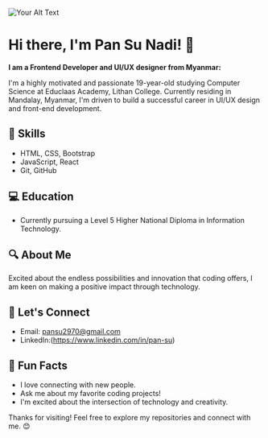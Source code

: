 
![Your Alt Text](https://user-images.githubusercontent.com/74038190/216655813-c9147cb2-cfee-4955-b591-52cac08f1f60.gif)

# Hi there, I'm Pan Su Nadi! 👋
**I am a Frontend Developer and UI/UX designer from Myanmar:**

I'm a highly motivated and passionate 19-year-old studying Computer Science at Educlaas Academy, Lithan College. Currently residing in Mandalay, Myanmar, I'm driven to build a successful career in UI/UX design and front-end development.

## 🔧 Skills

- HTML, CSS, Bootstrap
- JavaScript, React
- Git, GitHub

## 💻 Education

- Currently pursuing a Level 5 Higher National Diploma in Information Technology.

## 🔍 About Me

Excited about the endless possibilities and innovation that coding offers, I am keen on making a positive impact through technology.

## 📧 Let's Connect

- Email: pansu2970@gmail.com
- LinkedIn:(https://www.linkedin.com/in/pan-su)

## 🎉 Fun Facts

- I love connecting with new people.
- Ask me about my favorite coding projects!
- I'm excited about the intersection of technology and creativity.

Thanks for visiting! Feel free to explore my repositories and connect with me. 😊


